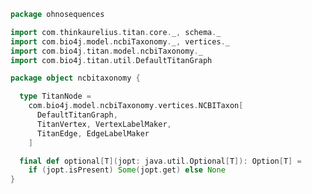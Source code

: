 
```scala
package ohnosequences

import com.thinkaurelius.titan.core._, schema._
import com.bio4j.model.ncbiTaxonomy._, vertices._
import com.bio4j.titan.model.ncbiTaxonomy._
import com.bio4j.titan.util.DefaultTitanGraph

package object ncbitaxonomy {

  type TitanNode =
    com.bio4j.model.ncbiTaxonomy.vertices.NCBITaxon[
      DefaultTitanGraph,
      TitanVertex, VertexLabelMaker,
      TitanEdge, EdgeLabelMaker
    ]

  final def optional[T](jopt: java.util.Optional[T]): Option[T] =
    if (jopt.isPresent) Some(jopt.get) else None
}

```




[main/scala/api.scala]: api.scala.md
[main/scala/bundle.scala]: bundle.scala.md
[main/scala/package.scala]: package.scala.md
[main/scala/titan.scala]: titan.scala.md
[test/scala/dummyTree.scala]: ../../test/scala/dummyTree.scala.md
[test/scala/Ncbitaxonomy.scala]: ../../test/scala/Ncbitaxonomy.scala.md
[test/scala/structuralTests.scala]: ../../test/scala/structuralTests.scala.md